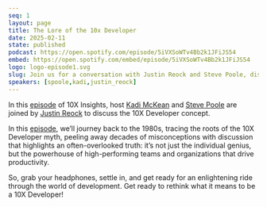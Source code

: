 ```yaml
---
seq: 1
layout: page
title: The Lore of the 10x Developer
date: 2025-02-11
state: published
podcast: https://open.spotify.com/episode/5iVXSoWTv4Bb2k1JFiJS54
embed: https://open.spotify.com/embed/episode/5iVXSoWTv4Bb2k1JFiJS54
logo: logo-episode1.svg
slug: Join us for a conversation with Justin Reock and Steve Poole, discussing just what a 10x developer is, and how to become one.
speakers: [spoole,kadi,justin_reock]
---
```


In this [episode]({{page.podcast}}) of 10X Insights, host [Kadi McKean](/people/kadi) and [Steve Poole](/people/spoole) are joined by [Justin Reock](/people/justin_reock) to discuss the 10X Developer concept.

In this [episode]({{page.podcast}}), we’ll journey back to the 1980s, tracing the roots of the 10X Developer myth, peeling away decades of misconceptions with discussion that highlights an often-overlooked truth: it’s not just the individual genius, but the powerhouse of high-performing teams and organizations that drive productivity.

So, grab your headphones, settle in, and get ready for an enlightening ride through the world of development. Get ready to rethink what it means to be a 10X Developer!
